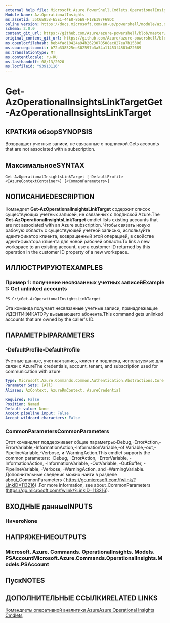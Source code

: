 ```yaml
---
external help file: Microsoft.Azure.PowerShell.Cmdlets.OperationalInsights.dll-Help.xml
Module Name: Az.OperationalInsights
ms.assetid: 35C6E85B-E5E1-44E8-86E8-F18E197F69DC
online version: https://docs.microsoft.com/en-us/powershell/module/az.operationalinsights/get-azoperationalinsightslinktarget
schema: 2.0.0
content_git_url: https://github.com/Azure/azure-powershell/blob/master/src/OperationalInsights/OperationalInsights/help/Get-AzOperationalInsightsLinkTarget.md
original_content_git_url: https://github.com/Azure/azure-powershell/blob/master/src/OperationalInsights/OperationalInsights/help/Get-AzOperationalInsightsLinkTarget.md
ms.openlocfilehash: beb4fad10424a94b2623070508ac827ea7b15306
ms.sourcegitcommit: b72b338525ee302597b3a54a11453f4881d22689
ms.translationtype: MT
ms.contentlocale: ru-RU
ms.lasthandoff: 08/13/2020
ms.locfileid: "93913116"
---
```

# <span data-ttu-id="f4c5c-101">Get-AzOperationalInsightsLinkTarget</span><span class="sxs-lookup"><span data-stu-id="f4c5c-101">Get-AzOperationalInsightsLinkTarget</span></span>

## <span data-ttu-id="f4c5c-102">КРАТКИй обзор</span><span class="sxs-lookup"><span data-stu-id="f4c5c-102">SYNOPSIS</span></span>
<span data-ttu-id="f4c5c-103">Возвращает учетные записи, не связанные с подпиской.</span><span class="sxs-lookup"><span data-stu-id="f4c5c-103">Gets accounts that are not associated with a subscription.</span></span>

## <span data-ttu-id="f4c5c-104">Максимальное</span><span class="sxs-lookup"><span data-stu-id="f4c5c-104">SYNTAX</span></span>

```
Get-AzOperationalInsightsLinkTarget [-DefaultProfile <IAzureContextContainer>] [<CommonParameters>]
```

## <span data-ttu-id="f4c5c-105">NОПИСАНИЕ</span><span class="sxs-lookup"><span data-stu-id="f4c5c-105">DESCRIPTION</span></span>
<span data-ttu-id="f4c5c-106">Командлет **Get-AzOperationalInsightsLinkTarget** содержит список существующих учетных записей, не связанных с подпиской Azure.</span><span class="sxs-lookup"><span data-stu-id="f4c5c-106">The **Get-AzOperationalInsightsLinkTarget** cmdlet lists existing accounts that are not associated with an Azure subscription.</span></span>
<span data-ttu-id="f4c5c-107">Чтобы связать новую рабочую область с существующей учетной записью, используйте идентификатор клиента, возвращенный этой операцией, в свойстве идентификатора клиента для новой рабочей области.</span><span class="sxs-lookup"><span data-stu-id="f4c5c-107">To link a new workspace to an existing account, use a customer ID returned by this operation in the customer ID property of a new workspace.</span></span>

## <span data-ttu-id="f4c5c-108">ИЛЛЮСТРИРУЮТ</span><span class="sxs-lookup"><span data-stu-id="f4c5c-108">EXAMPLES</span></span>

### <span data-ttu-id="f4c5c-109">Пример 1: получение несвязанных учетных записей</span><span class="sxs-lookup"><span data-stu-id="f4c5c-109">Example 1: Get unlinked accounts</span></span>
```
PS C:\>Get-AzOperationalInsightsLinkTarget
```

<span data-ttu-id="f4c5c-110">Эта команда получает несвязанные учетные записи, принадлежащие ИДЕНТИФИКАТОРу вызывающего абонента.</span><span class="sxs-lookup"><span data-stu-id="f4c5c-110">This command gets unlinked accounts that are owned by the caller's ID.</span></span>

## <span data-ttu-id="f4c5c-111">ПАРАМЕТРЫ</span><span class="sxs-lookup"><span data-stu-id="f4c5c-111">PARAMETERS</span></span>

### <span data-ttu-id="f4c5c-112">-DefaultProfile</span><span class="sxs-lookup"><span data-stu-id="f4c5c-112">-DefaultProfile</span></span>
<span data-ttu-id="f4c5c-113">Учетные данные, учетная запись, клиент и подписка, используемые для связи с Azure</span><span class="sxs-lookup"><span data-stu-id="f4c5c-113">The credentials, account, tenant, and subscription used for communication with azure</span></span>

```yaml
Type: Microsoft.Azure.Commands.Common.Authentication.Abstractions.Core.IAzureContextContainer
Parameter Sets: (All)
Aliases: AzContext, AzureRmContext, AzureCredential

Required: False
Position: Named
Default value: None
Accept pipeline input: False
Accept wildcard characters: False
```

### <span data-ttu-id="f4c5c-114">CommonParameters</span><span class="sxs-lookup"><span data-stu-id="f4c5c-114">CommonParameters</span></span>
<span data-ttu-id="f4c5c-115">Этот командлет поддерживает общие параметры:-Debug,-ErrorAction,-ErrorVariable,-InformationAction,-InformationVariable,-of Variable,-out,-PipelineVariable,-Verbose, и-WarningAction.</span><span class="sxs-lookup"><span data-stu-id="f4c5c-115">This cmdlet supports the common parameters: -Debug, -ErrorAction, -ErrorVariable, -InformationAction, -InformationVariable, -OutVariable, -OutBuffer, -PipelineVariable, -Verbose, -WarningAction, and -WarningVariable.</span></span> <span data-ttu-id="f4c5c-116">Дополнительные сведения можно найти в разделе about_CommonParameters ( https://go.microsoft.com/fwlink/?LinkID=113216) .</span><span class="sxs-lookup"><span data-stu-id="f4c5c-116">For more information, see about_CommonParameters (https://go.microsoft.com/fwlink/?LinkID=113216).</span></span>

## <span data-ttu-id="f4c5c-117">ВХОДНЫЕ данные</span><span class="sxs-lookup"><span data-stu-id="f4c5c-117">INPUTS</span></span>

### <span data-ttu-id="f4c5c-118">Ничего</span><span class="sxs-lookup"><span data-stu-id="f4c5c-118">None</span></span>

## <span data-ttu-id="f4c5c-119">НАПРЯЖЕНИЕ</span><span class="sxs-lookup"><span data-stu-id="f4c5c-119">OUTPUTS</span></span>

### <span data-ttu-id="f4c5c-120">Microsoft. Azure. Commands. OperationalInsights. Models. PSAccount</span><span class="sxs-lookup"><span data-stu-id="f4c5c-120">Microsoft.Azure.Commands.OperationalInsights.Models.PSAccount</span></span>

## <span data-ttu-id="f4c5c-121">Пуск</span><span class="sxs-lookup"><span data-stu-id="f4c5c-121">NOTES</span></span>

## <span data-ttu-id="f4c5c-122">ДОПОЛНИТЕЛЬНЫЕ ССЫЛКИ</span><span class="sxs-lookup"><span data-stu-id="f4c5c-122">RELATED LINKS</span></span>

[<span data-ttu-id="f4c5c-123">Командлеты оперативной аналитики Azure</span><span class="sxs-lookup"><span data-stu-id="f4c5c-123">Azure Operational Insights Cmdlets</span></span>](/powershell/module/az.operationalinsights)


